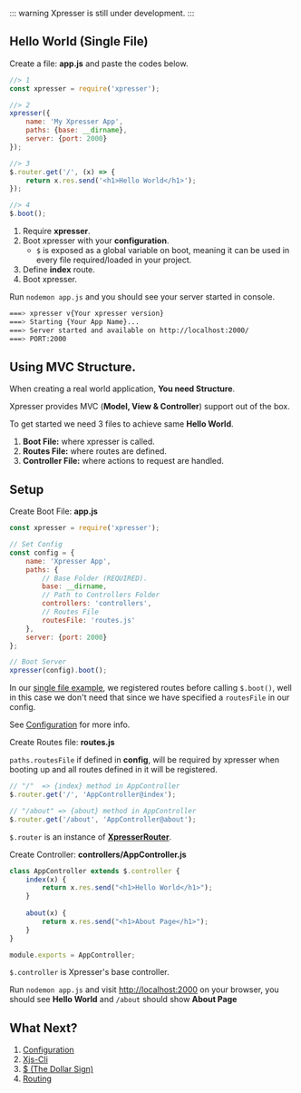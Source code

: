 ::: warning
Xpresser is still under development.
:::

## Hello World (Single File)
Create a file: **app.js** and paste the codes below.
```javascript
//> 1
const xpresser = require('xpresser');

//> 2
xpresser({
    name: 'My Xpresser App',
    paths: {base: __dirname},
    server: {port: 2000}
});

//> 3
$.router.get('/', (x) => {
    return x.res.send('<h1>Hello World</h1>');
});

//> 4
$.boot();
```

1. Require **xpresser**.
2. Boot xpresser with your **configuration**.
    * `$` is exposed as a global variable on boot, meaning it can be used in every file required/loaded in your project.
3. Define **index** route.
4. Boot xpresser.

Run ```nodemon app.js``` and you should see your server started in console.
```sh
===> xpresser v{Your xpresser version}
===> Starting {Your App Name}...
===> Server started and available on http://localhost:2000/
===> PORT:2000
```

## Using MVC Structure.
When creating a real world application, **You need Structure**.

Xpresser provides MVC (**Model, View & Controller**) support out of the box.

To get started we need 3 files to achieve same **Hello World**.

1. **Boot File:** where xpresser is called.
2. **Routes File:** where routes are defined.
3. **Controller File:** where actions to request are handled.


## Setup
Create Boot File: **app.js**
```javascript
const xpresser = require('xpresser');

// Set Config
const config = {
    name: 'Xpresser App',
    paths: {
        // Base Folder (REQUIRED).
        base: __dirname,
        // Path to Controllers Folder
        controllers: 'controllers',
        // Routes File
        routesFile: 'routes.js'
    },
    server: {port: 2000}
};

// Boot Server
xpresser(config).boot();
```

In our [single file example](#hello-world-single-file), we registered routes before calling `$.boot()`, well in this case we don't need that since we have specified a `routesFile` in our config.

See [Configuration](./configuration/) for more info.

Create Routes file: **routes.js**

`paths.routesFile` if defined in **config**, will be required by xpresser when booting up and all routes defined in it will be registered.
```javascript
// "/"  => {index} method in AppController
$.router.get('/', 'AppController@index');

// "/about" => {about} method in AppController
$.router.get('/about', 'AppController@about');
```
`$.router` is an instance of [**XpresserRouter**](../router/readme.md).

Create Controller: **controllers/AppController.js**
```javascript
class AppController extends $.controller {
    index(x) {
        return x.res.send("<h1>Hello World</h1>");
    }
    
    about(x) {
        return x.res.send("<h1>About Page</h1>");
    }
}

module.exports = AppController;
```
`$.controller` is Xpresser's base controller.

Run `nodemon app.js` and visit [http://localhost:2000](http://localhost:2000) on your browser, you should see **Hello World** and `/about` should show **About Page**


## What Next?

1. [Configuration](./configuration/readme.md)
2. [Xjs-Cli](./xjs-cli.md)
3. [$ (The Dollar Sign)](./dollar-sign.md)
4. [Routing](./router/readme.md)
